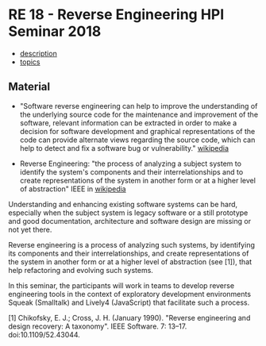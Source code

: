 # RE 18 - Reverse Engineering HPI Seminar 2018


<lively-import src="../_navigation.html"></lively-import>

- [description](description.md)
- [topics](topics.md)



## Material

- "Software reverse engineering can help to improve the understanding of the underlying source code for the maintenance and improvement of the software, relevant information can be extracted in order to make a decision for software development and graphical representations of the code can provide alternate views regarding the source code, which can help to detect and fix a software bug or vulnerability." [wikipedia](https://en.wikipedia.org/wiki/Reverse_engineering)


- Reverse Engineering: "the process of analyzing a subject system to identify the system's components and their interrelationships and to create representations of the system in another form or at a higher level of abstraction" IEEE in [wikipedia](https://en.wikipedia.org/wiki/Reverse_engineering)


Understanding and enhancing existing software systems can be hard, especially when the subject system is legacy software or a still prototype and good documentation, architecture and software design are missing or not yet there. 

Reverse engineering is a process of analyzing such systems, by identifying its components and their interrelationships, and create representations of the system in another form or at a higher level of abstraction (see [1]), that help refactoring and evolving such systems.  

In this seminar, the participants will work in teams to develop reverse engineering tools in the context of exploratory development environments Squeak (Smalltalk) and Lively4 (JavaScript) that facilitate such a process. 

[1] Chikofsky, E. J.; Cross, J. H. (January 1990). "Reverse engineering and design recovery: A taxonomy". IEEE Software. 7: 13–17. doi:10.1109/52.43044.